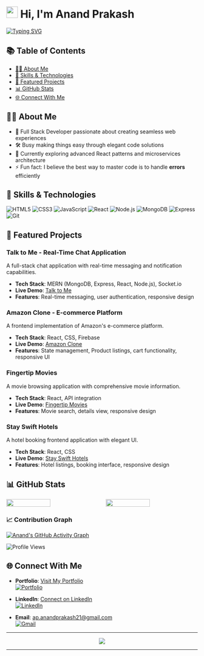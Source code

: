 # <img src="https://media.giphy.com/media/hvRJCLFzcasrR4ia7z/giphy.gif" width="30px"> Hi, I'm Anand Prakash

[![Typing SVG](https://readme-typing-svg.herokuapp.com?font=Fira+Code&pause=1000&width=435&lines=Full+Stack+Developer;Building+innovative+web+solutions;Making+things+easy+through+code)](https://git.io/typing-svg)

## 📚 Table of Contents

- [👨‍💻 About Me](#-about-me)
- [🔧 Skills & Technologies](#-skills--technologies)
- [🚀 Featured Projects](#-featured-projects)
- [📊 GitHub Stats](#-github-stats)
- [🌐 Connect With Me](#-connect-with-me)

## 👨‍💻 About Me

- 🚀 Full Stack Developer passionate about creating seamless web experiences
- 🛠️ Busy making things easy through elegant code solutions
- 🌱 Currently exploring advanced React patterns and microservices architecture
- ⚡ Fun fact: I believe the best way to master code is to handle **errors** efficiently

## 🔧 Skills & Technologies

![HTML5](https://img.shields.io/badge/-HTML5-E34F26?style=flat-square&logo=html5&logoColor=white)
![CSS3](https://img.shields.io/badge/-CSS3-1572B6?style=flat-square&logo=css3&logoColor=white)
![JavaScript](https://img.shields.io/badge/-JavaScript-F7DF1E?style=flat-square&logo=javascript&logoColor=black)
![React](https://img.shields.io/badge/-React-61DAFB?style=flat-square&logo=react&logoColor=black)
![Node.js](https://img.shields.io/badge/-Node.js-339933?style=flat-square&logo=Node.js&logoColor=white)
![MongoDB](https://img.shields.io/badge/-MongoDB-47A248?style=flat-square&logo=mongodb&logoColor=white)
![Express](https://img.shields.io/badge/-Express-000000?style=flat-square&logo=express&logoColor=white)
![Git](https://img.shields.io/badge/-Git-F05032?style=flat-square&logo=git&logoColor=white)

## 🚀 Featured Projects

### Talk to Me - Real-Time Chat Application

A full-stack chat application with real-time messaging and notification capabilities.

- **Tech Stack**: MERN (MongoDB, Express, React, Node.js), Socket.io
- **Live Demo**: [Talk to Me](https://talk-to-mee.netlify.app/)
- **Features**: Real-time messaging, user authentication, responsive design

### Amazon Clone - E-commerce Platform

A frontend implementation of Amazon's e-commerce platform.

- **Tech Stack**: React, CSS, Firebase
- **Live Demo**: [Amazon Clone](https://amazonclonewebapp.netlify.app/)
- **Features**: State management, Product listings, cart functionality, responsive UI

### Fingertip Movies

A movie browsing application with comprehensive movie information.

- **Tech Stack**: React, API integration
- **Live Demo**: [Fingertip Movies](https://fingertip-movies.netlify.app/)
- **Features**: Movie search, details view, responsive design

### Stay Swift Hotels

A hotel booking frontend application with elegant UI.

- **Tech Stack**: React, CSS
- **Live Demo**: [Stay Swift Hotels](https://stay-swift-anand.netlify.app/)
- **Features**: Hotel listings, booking interface, responsive design

## 📊 GitHub Stats

<div style="display: flex; justify-content: space-between; align-items: center;">
  <img style="width: 48%;" src="https://github-readme-streak-stats.herokuapp.com/?user=anandprakash01&theme=radical" />
  <img style="width: 48%;" src="https://github-readme-stats.vercel.app/api/top-langs/?username=anandprakash01&layout=compact&theme=radical" />
</div>

### 📈 Contribution Graph

[![Anand's GitHub Activity Graph](https://github-readme-activity-graph.vercel.app/graph?username=anandprakash01&theme=react-dark)](https://github.com/anandprakash01)

![Profile Views](https://komarev.com/ghpvc/?username=anandprakash01&color=brightgreen)

## 🌐 Connect With Me

- **Portfolio**: [Visit My Portfolio](https://anand-portfolio.netlify.app/)  
  [![Portfolio](https://img.shields.io/badge/-Portfolio-000000?style=for-the-badge&logo=react&logoColor=white)](https://anand-portfolio.netlify.app/)

- **LinkedIn**: [Connect on LinkedIn](https://www.linkedin.com/in/anandprakash21/)  
  [![LinkedIn](https://img.shields.io/badge/-LinkedIn-0077B5?style=for-the-badge&logo=linkedin&logoColor=white)](https://www.linkedin.com/in/anandprakash21/)

- **Email**: [ap.anandprakash21@gmail.com](mailto:ap.anandprakash21@gmail.com)  
  [![Gmail](https://img.shields.io/badge/-Gmail-D14836?style=for-the-badge&logo=gmail&logoColor=white)](mailto:ap.anandprakash21@gmail.com)

---

<!-- > 📄 "The best way to master code is to handle the **[Error]** efficiently." -->

<div align="center">
  <img src="https://readme-typing-svg.herokuapp.com?font=Fira+Code&pause=1000&color=36BCF7&center=true&width=435&lines=The+best+way+to+master+code;is+to+handle+the+%5BError%5D+efficiently" />
</div>

---
